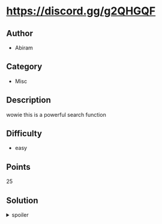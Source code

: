# https://discord.gg/g2QHGQF

## Author
* Abiram

## Category
* Misc

## Description
wowie this is a powerful search function

## Difficulty
* easy

## Points
25

## Solution
<details>
<summary>spoiler</summary>

### Idea
Participants are expected to use Discord's search filters in order to speed up searching through potential results.

### Walkthrough
1. Since the flag format is known to be ATLASSIAN{}, enter ATLASSIAN in the Discord search box. Several older messages were edited to be red herrings, but one search result contains the following contents:
```
ATLASSIAN{ nice try, but the flag is actually in an image i posted to this server, so keep looking! don't worry, it'll be visible to the naked eye when you come across it. }
```
2. Using this clue, use the following search entry to narrow down results: `from: abiramen#2452 has:image`. Looking through the ~50 results at the time yields an image with the flag in plain sight.

### Flag
`ATLASSIAN{w0w_w3lc0me_t0_th3_d1sc0rd_n1ce_s3arch1ng_sk1ll5}`
</details>
